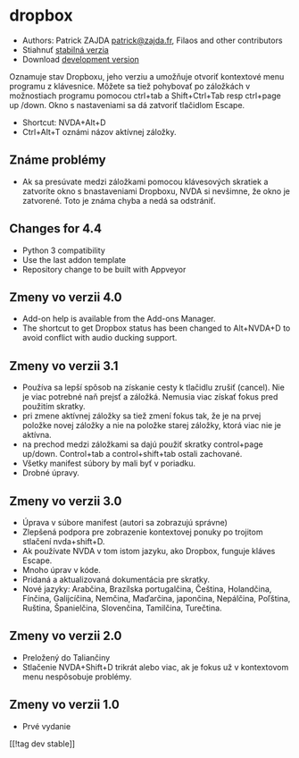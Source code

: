 # dropbox #

* Authors: Patrick ZAJDA <patrick@zajda.fr>, Filaos and other contributors
* Stiahnuť [stabilná verzia][1]
* Download [development version][2]

Oznamuje stav Dropboxu, jeho verziu a umožňuje otvoriť kontextové menu
programu z klávesnice. Môžete sa tiež pohybovať po záložkách v možnostiach
programu pomocou ctrl+tab a  Shift+Ctrl+Tab resp ctrl+page up /down. Okno s
nastaveniami sa dá zatvoriť tlačidlom Escape.

* Shortcut: NVDA+Alt+D
* Ctrl+Alt+T oznámi názov aktívnej záložky.

## Známe problémy ##

* Ak sa presúvate medzi záložkami pomocou klávesových skratiek a zatvoríte okno s bnastaveniami Dropboxu, NVDA si nevšimne, že okno je zatvorené.
Toto je známa chyba a nedá sa odstrániť.


## Changes for 4.4 ##

* Python 3 compatibility
* Use the last addon template
* Repository change to be built with Appveyor

## Zmeny vo verzii 4.0 ##

* Add-on help is available from the Add-ons Manager.
* The shortcut to get Dropbox status has been changed to Alt+NVDA+D to avoid
  conflict with audio ducking support.

## Zmeny vo verzii 3.1 ##

* Používa sa lepší spôsob na získanie cesty k tlačidlu zrušiť (cancel). Nie
  je viac potrebné naň prejsť a záložká. Nemusia viac získať fokus pred
  použitím skratky.
* pri zmene aktívnej záložky sa tiež zmení fokus tak, že je na prvej položke
  novej záložky a nie na položke starej záložky, ktorá viac nie je aktívna.
* na prechod medzi záložkami sa dajú použiť skratky  control+page
  up/down. Control+tab a control+shift+tab ostali zachované.
* Všetky manifest súbory by mali byť v poriadku.
* Drobné úpravy.

## Zmeny vo verzii 3.0 ##

* Úprava v súbore manifest (autori sa zobrazujú správne)
* Zlepšená podpora pre zobrazenie kontextovej ponuky po trojitom stlačení
  nvda+shift+D.
* Ak používate NVDA v tom istom jazyku, ako Dropbox, funguje kláves Escape.
* Mnoho úprav v kóde.
* Pridaná a aktualizovaná dokumentácia pre skratky.
* Nové jazyky: Arabčina, Brazílska portugalčina, Čeština, Holandčina,
  Fínčina, Galijcíčina, Nemčina, Maďarčina, japončina, Nepálčina, Poľština,
  Ruština, Španielčina, Slovenčina, Tamilčina, Turečtina.

## Zmeny vo verzii 2.0 ##

* Preložený do Taliančiny
* Stlačenie NVDA+Shift+D trikrát alebo viac, ak je fokus už v kontextovom
  menu nespôsobuje problémy.

## Zmeny vo verzii 1.0 ##

* Prvé vydanie

[[!tag dev stable]]

[1]: https://addons.nvda-project.org/files/get.php?file=dx

[2]: https://addons.nvda-project.org/files/get.php?file=dx-dev
